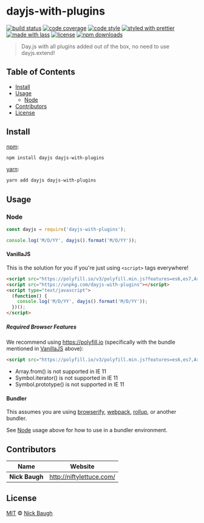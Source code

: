 # dayjs-with-plugins

[![build status](https://img.shields.io/travis/com/niftylettuce/dayjs-with-plugins.svg)](https://travis-ci.com/niftylettuce/dayjs-with-plugins)
[![code coverage](https://img.shields.io/codecov/c/github/niftylettuce/dayjs-with-plugins.svg)](https://codecov.io/gh/niftylettuce/dayjs-with-plugins)
[![code style](https://img.shields.io/badge/code_style-XO-5ed9c7.svg)](https://github.com/sindresorhus/xo)
[![styled with prettier](https://img.shields.io/badge/styled_with-prettier-ff69b4.svg)](https://github.com/prettier/prettier)
[![made with lass](https://img.shields.io/badge/made_with-lass-95CC28.svg)](https://lass.js.org)
[![license](https://img.shields.io/github/license/niftylettuce/dayjs-with-plugins.svg)](LICENSE)
[![npm downloads](https://img.shields.io/npm/dt/dayjs-with-plugins.svg)](https://npm.im/dayjs-with-plugins)

> Day.js with all plugins added out of the box, no need to use dayjs.extend!


## Table of Contents

* [Install](#install)
* [Usage](#usage)
  * [Node](#node)
* [Contributors](#contributors)
* [License](#license)


## Install

[npm][]:

```sh
npm install dayjs dayjs-with-plugins
```

[yarn][]:

```sh
yarn add dayjs dayjs-with-plugins
```


## Usage

### Node

```js
const dayjs = require('dayjs-with-plugins');

console.log('M/D/YY', dayjs().format('M/D/YY'));
```

#### VanillaJS

This is the solution for you if you're just using `<script>` tags everywhere!

```html
<script src="https://polyfill.io/v3/polyfill.min.js?features=es6,es7,Array.from,Symbol.iterator,Symbol.prototype"></script>
<script src="https://unpkg.com/dayjs-with-plugins"></script>
<script type="text/javascript">
  (function() {
    console.log('M/D/YY', dayjs().format('M/D/YY'));
  })();
</script>
```

##### Required Browser Features

We recommend using <https://polyfill.io> (specifically with the bundle mentioned in [VanillaJS](#vanillajs) above):

```html
<script src="https://polyfill.io/v3/polyfill.min.js?features=es6,es7,Array.from,Symbol.iterator,Symbol.prototype"></script>
```

* Array.from() is not supported in IE 11
* Symbol.iterator() is not supported in IE 11
* Symbol.prototype() is not supported in IE 11

#### Bundler

This assumes you are using [browserify][], [webpack][], [rollup][], or another bundler.

See [Node](#node) usage above for how to use in a bundler environment.


## Contributors

| Name           | Website                    |
| -------------- | -------------------------- |
| **Nick Baugh** | <http://niftylettuce.com/> |


## License

[MIT](LICENSE) © [Nick Baugh](http://niftylettuce.com/)


## 

[npm]: https://www.npmjs.com/

[yarn]: https://yarnpkg.com/

[browserify]: https://github.com/browserify/browserify

[webpack]: https://github.com/webpack/webpack

[rollup]: https://github.com/rollup/rollup
